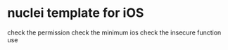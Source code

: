 # nuclei template for iOS

check the permission 
check the minimum ios
check the insecure function use

